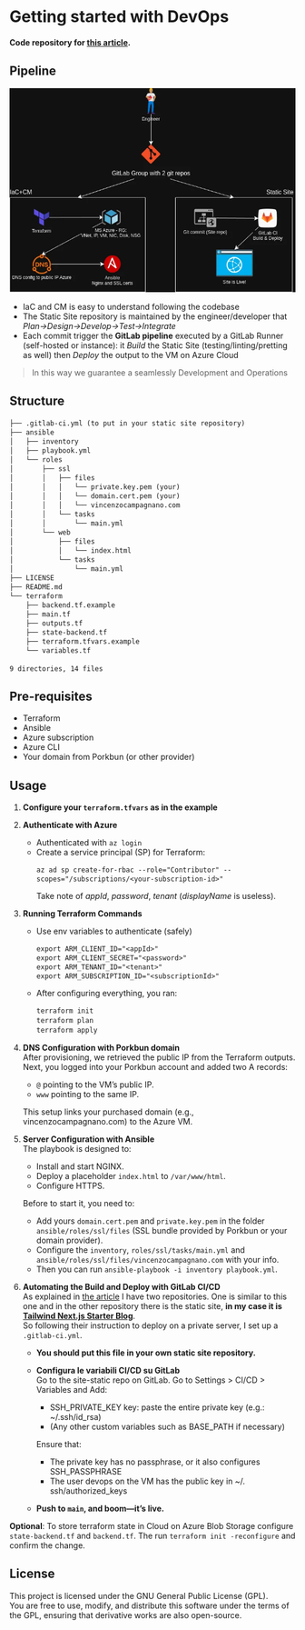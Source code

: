 # Getting started with DevOps

#### Code repository for [this article](https://vincenzocampagnano.com/blog/devops-journey).

## Pipeline
![Pipeline](DevOps_Pipeline_StaticSite.webp)

- IaC and CM is easy to understand following the codebase
- The Static Site repository is maintained by the engineer/developer that _Plan->Design->Develop->Test->Integrate_
- Each commit trigger the **GitLab pipeline** executed by a GitLab Runner (self-hosted or instance): it _Build_ the Static Site (testing/linting/pretting as well) then _Deploy_ the output to the VM on Azure Cloud
> In this way we guarantee a seamlessly Development and Operations

## Structure
```
├── .gitlab-ci.yml (to put in your static site repository)
├── ansible
│   ├── inventory
│   ├── playbook.yml
│   └── roles
│       ├── ssl
│       │   ├── files
│       │   │   └── private.key.pem (your)
│       │   │   └── domain.cert.pem (your)
│       │   │   └── vincenzocampagnano.com
│       │   └── tasks
│       │       └── main.yml
│       └── web
│           ├── files
│           │   └── index.html
│           └── tasks
│               └── main.yml
├── LICENSE
├── README.md
└── terraform
    ├── backend.tf.example
    ├── main.tf
    ├── outputs.tf
    ├── state-backend.tf
    ├── terraform.tfvars.example
    └── variables.tf

9 directories, 14 files
```
## Pre-requisites
- Terraform
- Ansible
- Azure subscription
- Azure CLI
- Your domain from Porkbun (or other provider)

## Usage
1. **Configure your `terraform.tfvars` as in the example**
2. **Authenticate with Azure**  
    - Authenticated with `az login`  
    - Create a service principal (SP) for Terraform:
        ```
        az ad sp create-for-rbac --role="Contributor" --scopes="/subscriptions/<your-subscription-id>"
        ```
        Take note of *appId*, *password*, *tenant* (*displayName* is useless).
3. **Running Terraform Commands**  
    - Use env variables to authenticate (safely)
        ```
        export ARM_CLIENT_ID="<appId>"
        export ARM_CLIENT_SECRET="<password>"
        export ARM_TENANT_ID="<tenant>"
        export ARM_SUBSCRIPTION_ID="<subscriptionId>"
        ```
    - After configuring everything, you ran:  
        ```bash
        terraform init
        terraform plan
        terraform apply
        ```
4. **DNS Configuration with Porkbun domain**  
    After provisioning, we retrieved the public IP from the Terraform outputs. Next, you logged into your Porkbun account and added two A records:
    - `@` pointing to the VM’s public IP.
    - `www` pointing to the same IP.

    This setup links your purchased domain (e.g., vincenzocampagnano.com) to the Azure VM.
5. **Server Configuration with Ansible**  
    The playbook is designed to:
    - Install and start NGINX.
    - Deploy a placeholder `index.html` to `/var/www/html`.
    - Configure HTTPS.  

    Before to start it, you need to:
    - Add yours `domain.cert.pem` and `private.key.pem` in the folder `ansible/roles/ssl/files` (SSL bundle provided by Porkbun or your domain provider).
    - Configure the `inventory`, `roles/ssl/tasks/main.yml` and `ansible/roles/ssl/files/vincenzocampagnano.com` with your info.  
    - Then you can run `ansible-playbook -i inventory playbook.yml`.
6. **Automating the Build and Deploy with GitLab CI/CD**  
    As explained in [the article](https://vincenzocampagnano.com/blog/devops-journey) I have two repositories. One is similar to this one and in the other repository there is the static site, **in my case it is [Tailwind Next.js Starter Blog](https://github.com/timlrx/tailwind-nextjs-starter-blog)**.  
    So following their instruction to deploy on a private server, I set up a `.gitlab-ci.yml`. 
    - **You should put this file in your own static site repository.**
    - **Configura le variabili CI/CD su GitLab**  
        Go to the site-static repo on GitLab.
        Go to Settings > CI/CD > Variables and Add:  
        - SSH_PRIVATE_KEY key: paste the entire private key (e.g.: ~/.ssh/id_rsa)
        - (Any other custom variables such as BASE_PATH if necessary)

        Ensure that:
        - The private key has no passphrase, or it also configures SSH_PASSPHRASE
        - The user devops on the VM has the public key in ~/. ssh/authorized_keys
    - **Push to `main`, and boom—it’s live.**



**Optional**: To store terraform state in Cloud on Azure Blob Storage configure `state-backend.tf` and `backend.tf`. The run `terraform init -reconfigure` and confirm the change.



## License
This project is licensed under the GNU General Public License (GPL).  
You are free to use, modify, and distribute this software under the terms of the GPL, ensuring that derivative works are also open-source.
